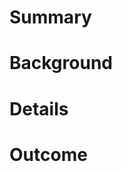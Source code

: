 # Summary

<!-- one sentence summary of what needs to be done -->


# Background

<!-- context or information to understand the task and/or why it needs to be done – don't put implementation details here -->


# Details

<!-- details to understand how this task should be completed or carried out – what are the next steps? -->


# Outcome

<!-- one sentence to describe what the end result will be once this ticket is complete -->
